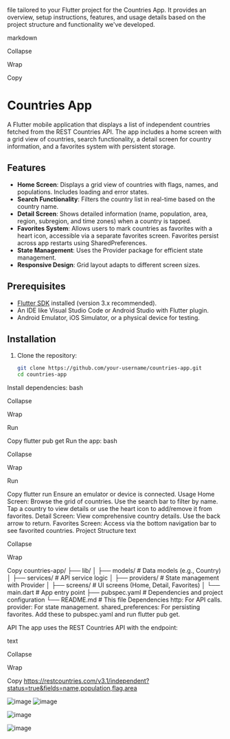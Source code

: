 file tailored to your Flutter project for the Countries App. It provides an overview, setup instructions, features, and usage details based on the project structure and functionality we've developed.

markdown

Collapse

Wrap

Copy
# Countries App

A Flutter mobile application that displays a list of independent countries fetched from the REST Countries API. The app includes a home screen with a grid view of countries, search functionality, a detail screen for country information, and a favorites system with persistent storage.

## Features
- **Home Screen**: Displays a grid view of countries with flags, names, and populations. Includes loading and error states.
- **Search Functionality**: Filters the country list in real-time based on the country name.
- **Detail Screen**: Shows detailed information (name, population, area, region, subregion, and time zones) when a country is tapped.
- **Favorites System**: Allows users to mark countries as favorites with a heart icon, accessible via a separate favorites screen. Favorites persist across app restarts using SharedPreferences.
- **State Management**: Uses the Provider package for efficient state management.
- **Responsive Design**: Grid layout adapts to different screen sizes.

## Prerequisites
- [Flutter SDK](https://flutter.dev/docs/get-started/install) installed (version 3.x recommended).
- An IDE like Visual Studio Code or Android Studio with Flutter plugin.
- Android Emulator, iOS Simulator, or a physical device for testing.

## Installation
1. Clone the repository:
   ```bash
   git clone https://github.com/your-username/countries-app.git
   cd countries-app
Install dependencies:
bash

Collapse

Wrap

Run

Copy
flutter pub get
Run the app:
bash

Collapse

Wrap

Run

Copy
flutter run
Ensure an emulator or device is connected.
Usage
Home Screen: Browse the grid of countries. Use the search bar to filter by name. Tap a country to view details or use the heart icon to add/remove it from favorites.
Detail Screen: View comprehensive country details. Use the back arrow to return.
Favorites Screen: Access via the bottom navigation bar to see favorited countries.
Project Structure
text

Collapse

Wrap

Copy
countries-app/
├── lib/
│   ├── models/         # Data models (e.g., Country)
│   ├── services/       # API service logic
│   ├── providers/      # State management with Provider
│   ├── screens/        # UI screens (Home, Detail, Favorites)
│   └── main.dart       # App entry point
├── pubspec.yaml        # Dependencies and project configuration
└── README.md           # This file
Dependencies
http: For API calls.
provider: For state management.
shared_preferences: For persisting favorites.
Add these to pubspec.yaml and run flutter pub get.

API
The app uses the REST Countries API with the endpoint:

text

Collapse

Wrap

Copy
https://restcountries.com/v3.1/independent?status=true&fields=name,population,flag,area

![image](https://github.com/user-attachments/assets/d8bb58c8-c153-40ea-9f1a-38729f1f3dae)
![image](https://github.com/user-attachments/assets/bc6a1c54-27fd-4053-aff5-bff13a33a156)


![image](https://github.com/user-attachments/assets/6b109d67-96cb-4fac-a83d-2534297841ae)

![image](https://github.com/user-attachments/assets/a3345845-90ad-48a0-ad12-0f99a0401ecb)


